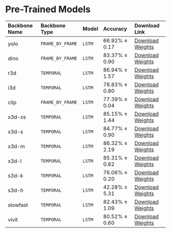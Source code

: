 # Pre-Trained Models

| Backbone Name   | Backbone Type    | Model   | Accuracy      | Download Link                                                                                                          |
|:----------------|:-----------------|:--------|:--------------|:-----------------------------------------------------------------------------------------------------------------------|
| yolo            | `FRAME_BY_FRAME` | `LSTM`  | 66.92% ± 0.17 | [Download Weights](https://github.com/raideno/bouldering-video-segmentation/blob/main/models-weights/lstm.yolo.pt)     |
| dino            | `FRAME_BY_FRAME` | `LSTM`  | 83.37% ± 0.90 | [Download Weights](https://github.com/raideno/bouldering-video-segmentation/blob/main/models-weights/lstm.dino.pt)     |
| r3d             | `TEMPORAL`       | `LSTM`  | 86.94% ± 1.57 | [Download Weights](https://github.com/raideno/bouldering-video-segmentation/blob/main/models-weights/lstm.r3d.pt)      |
| i3d             | `TEMPORAL`       | `LSTM`  | 78.83% ± 0.80 | [Download Weights](https://github.com/raideno/bouldering-video-segmentation/blob/main/models-weights/lstm.i3d.pt)      |
| clip            | `FRAME_BY_FRAME` | `LSTM`  | 77.39% ± 0.04 | [Download Weights](https://github.com/raideno/bouldering-video-segmentation/blob/main/models-weights/lstm.clip.pt)     |
| x3d-xs          | `TEMPORAL`       | `LSTM`  | 85.15% ± 1.44 | [Download Weights](https://github.com/raideno/bouldering-video-segmentation/blob/main/models-weights/lstm.x3d-xs.pt)   |
| x3d-s           | `TEMPORAL`       | `LSTM`  | 84.77% ± 0.90 | [Download Weights](https://github.com/raideno/bouldering-video-segmentation/blob/main/models-weights/lstm.x3d-s.pt)    |
| x3d-m           | `TEMPORAL`       | `LSTM`  | 86.32% ± 2.19 | [Download Weights](https://github.com/raideno/bouldering-video-segmentation/blob/main/models-weights/lstm.x3d-m.pt)    |
| x3d-l           | `TEMPORAL`       | `LSTM`  | 85.31% ± 0.82 | [Download Weights](https://github.com/raideno/bouldering-video-segmentation/blob/main/models-weights/lstm.x3d-l.pt)    |
| s3d-k           | `TEMPORAL`       | `LSTM`  | 76.06% ± 0.20 | [Download Weights](https://github.com/raideno/bouldering-video-segmentation/blob/main/models-weights/lstm.s3d-k.pt)    |
| s3d-h           | `TEMPORAL`       | `LSTM`  | 42.28% ± 5.31 | [Download Weights](https://github.com/raideno/bouldering-video-segmentation/blob/main/models-weights/lstm.s3d-h.pt)    |
| slowfast        | `TEMPORAL`       | `LSTM`  | 82.43% ± 1.09 | [Download Weights](https://github.com/raideno/bouldering-video-segmentation/blob/main/models-weights/lstm.slowfast.pt) |
| vivit           | `TEMPORAL`       | `LSTM`  | 80.52% ± 0.60 | [Download Weights](https://github.com/raideno/bouldering-video-segmentation/blob/main/models-weights/lstm.vivit.pt)    |